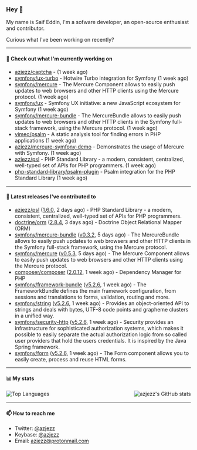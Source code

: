 ### Hey 👋

My name is Saif Eddin, I'm a sofware developer, an open-source enthusiast and contributor.

Curious what I've been working on recently?

---

#### 👷 Check out what I'm currently working on

- [azjezz/captcha](https://github.com/azjezz/captcha) -  (1 week ago)
- [symfony/ux-turbo](https://github.com/symfony/ux-turbo) - Hotwire Turbo integration for Symfony (1 week ago)
- [symfony/mercure](https://github.com/symfony/mercure) - The Mercure Component allows to easily push updates to web browsers and other HTTP clients using the Mercure protocol. (1 week ago)
- [symfony/ux](https://github.com/symfony/ux) - Symfony UX initiative: a new JavaScript ecosystem for Symfony (1 week ago)
- [symfony/mercure-bundle](https://github.com/symfony/mercure-bundle) - The MercureBundle allows to easily push updates to web browsers and other HTTP clients in the Symfony full-stack framework, using the Mercure protocol. (1 week ago)
- [vimeo/psalm](https://github.com/vimeo/psalm) - A static analysis tool for finding errors in PHP applications (1 week ago)
- [azjezz/mercure-symfony-demo](https://github.com/azjezz/mercure-symfony-demo) - Demonstrates the usage of Mercure with Symfony. (1 week ago)
- [azjezz/psl](https://github.com/azjezz/psl) - PHP Standard Library - a modern, consistent, centralized, well-typed set of APIs for PHP programmers. (1 week ago)
- [php-standard-library/psalm-plugin](https://github.com/php-standard-library/psalm-plugin) - Psalm integration for the PHP Standard Library (1 week ago)

---

#### 🔭 Latest releases I've contributed to

- [azjezz/psl](https://github.com/azjezz/psl) ([1.6.0](https://github.com/azjezz/psl/releases/tag/1.6.0), 2 days ago) - PHP Standard Library - a modern, consistent, centralized, well-typed set of APIs for PHP programmers.
- [doctrine/orm](https://github.com/doctrine/orm) ([2.8.4](https://github.com/doctrine/orm/releases/tag/2.8.4), 3 days ago) - Doctrine Object Relational Mapper (ORM)
- [symfony/mercure-bundle](https://github.com/symfony/mercure-bundle) ([v0.3.2](https://github.com/symfony/mercure-bundle/releases/tag/v0.3.2), 5 days ago) - The MercureBundle allows to easily push updates to web browsers and other HTTP clients in the Symfony full-stack framework, using the Mercure protocol.
- [symfony/mercure](https://github.com/symfony/mercure) ([v0.5.3](https://github.com/symfony/mercure/releases/tag/v0.5.3), 5 days ago) - The Mercure Component allows to easily push updates to web browsers and other HTTP clients using the Mercure protocol.
- [composer/composer](https://github.com/composer/composer) ([2.0.12](https://github.com/composer/composer/releases/tag/2.0.12), 1 week ago) - Dependency Manager for PHP
- [symfony/framework-bundle](https://github.com/symfony/framework-bundle) ([v5.2.6](https://github.com/symfony/framework-bundle/releases/tag/v5.2.6), 1 week ago) - The FrameworkBundle defines the main framework configuration, from sessions and translations to forms, validation, routing and more.
- [symfony/string](https://github.com/symfony/string) ([v5.2.6](https://github.com/symfony/string/releases/tag/v5.2.6), 1 week ago) - Provides an object-oriented API to strings and deals with bytes, UTF-8 code points and grapheme clusters in a unified way.
- [symfony/security-http](https://github.com/symfony/security-http) ([v5.2.6](https://github.com/symfony/security-http/releases/tag/v5.2.6), 1 week ago) - Security provides an infrastructure for sophisticated authorization systems, which makes it possible to easily separate the actual authorization logic from so called user providers that hold the users credentials. It is inspired by the Java Spring framework.
- [symfony/form](https://github.com/symfony/form) ([v5.2.6](https://github.com/symfony/form/releases/tag/v5.2.6), 1 week ago) - The Form component allows you to easily create, process and reuse HTML forms.

---

#### 📊 My stats

<img align="right" alt="azjezz's GitHub stats" src="https://github-readme-stats.vercel.app/api?username=azjezz&count_private=1&show_icons=true&" />

![Top Languages](https://github-readme-stats.vercel.app/api/top-langs/?username=azjezz)

---

#### 📫 How to reach me

- Twitter: [@azjezz](https://twitter.com/azjezz)
- Keybase: [@azjezz](https://keybase.io/azjezz)
- Email: [azjezz@protonmail.com](mailto://azjezz@protonmail.com)
